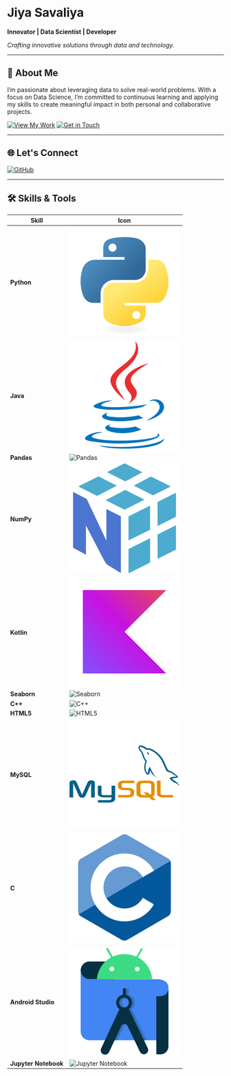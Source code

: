 # Jiya Savaliya

**Innovator | Data Scientist | Developer**

*Crafting innovative solutions through data and technology.*

---

## 🚀 About Me

I’m passionate about leveraging data to solve real-world problems. With a focus on Data Science, I’m committed to continuous learning and applying my skills to create meaningful impact in both personal and collaborative projects.

[![View My Work](https://img.shields.io/badge/View%20My%20Work-007bff?style=for-the-badge)](https://github.com/ProgrammingLanguage1111)
[![Get in Touch](https://img.shields.io/badge/Get%20in%20Touch-6c757d?style=for-the-badge)](mailto:jiyasavaliya55@gmail.com)

---

## 🌐 Let's Connect

[![GitHub](https://img.shields.io/badge/GitHub-333?style=for-the-badge&logo=github&logoColor=white)](https://github.com/jiyasavaliya)

---

## 🛠️ Skills & Tools

| Skill             | Icon                                                                                                      |
|-------------------|-----------------------------------------------------------------------------------------------------------|
| **Python**        | ![Python](https://raw.githubusercontent.com/devicons/devicon/master/icons/python/python-original.svg)      |
| **Java**          | ![Java](https://raw.githubusercontent.com/devicons/devicon/master/icons/java/java-original.svg)            |
| **Pandas**        | ![Pandas](https://pandas.pydata.org/static/img/pandas_white.svg)                                           |
| **NumPy**         | ![NumPy](https://raw.githubusercontent.com/devicons/devicon/master/icons/numpy/numpy-original.svg)         |
| **Kotlin**        | ![Kotlin](https://raw.githubusercontent.com/devicons/devicon/master/icons/kotlin/kotlin-original.svg)      |
| **Seaborn**       | ![Seaborn](https://seaborn.pydata.org/_static/logo-wide-lightbg.svg)                                      |
| **C++**           | ![C++](https://upload.wikimedia.org/wikipedia/commons/1/18/ISO_C%2B%2B_Logo.svg)                           |
| **HTML5**         | ![HTML5](https://www.w3.org/html/logo/downloads/HTML5_Logo_512.png)                                        |
| **MySQL**         | ![MySQL](https://raw.githubusercontent.com/devicons/devicon/master/icons/mysql/mysql-original-wordmark.svg)|
| **C**             | ![C](https://raw.githubusercontent.com/devicons/devicon/master/icons/c/c-original.svg)                     |
| **Android Studio**| ![Android Studio](https://raw.githubusercontent.com/devicons/devicon/master/icons/androidstudio/androidstudio-original.svg) |
| **Jupyter Notebook** | ![Jupyter Notebook](https://jupyter.org/assets/homepage/main-logo.svg)                                   |
